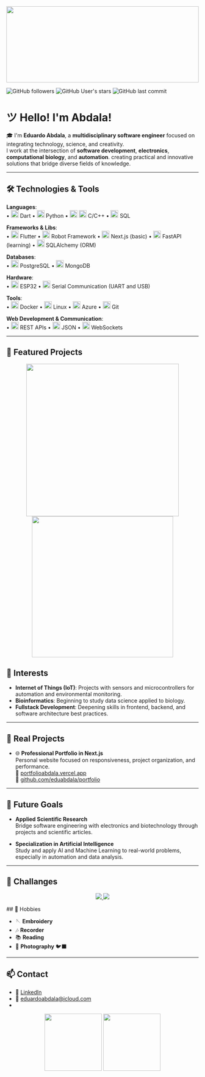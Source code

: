 <img src="https://upload.wikimedia.org/wikipedia/commons/3/31/Stable_puffer_animation.gif" width="100%" height="200px" style="object-fit: cover;" />

![GitHub followers](https://img.shields.io/github/followers/eduabdala?label=Followers&style=social)
![GitHub User's stars](https://img.shields.io/github/stars/eduabdala?style=social)
![GitHub last commit](https://img.shields.io/github/last-commit/eduabdala/eduabdala)

# ツ Hello! I'm Abdala!

🎓 I'm **Eduardo Abdala**, a **multidisciplinary software engineer** focused on integrating technology, science, and creativity.  
I work at the intersection of **software development**, **electronics**, **computational biology**, and **automation**. creating practical and innovative solutions that bridge diverse fields of knowledge.

---

## 🛠️ Technologies & Tools

**Languages**:  
• <img src="https://img.icons8.com/?size=100&id=7AFcZ2zirX6Y&format=png&color=000000" width="20px" height="20px" style="object-fit: cover;" /> Dart
• <img src="https://img.icons8.com/?size=100&id=13441&format=png&color=000000" width="20px" height="20px" style="object-fit: cover;" /> Python
• <img src="https://img.icons8.com/?size=100&id=40670&format=png&color=000000" width="20px" height="20px" style="object-fit: cover;" /> <img src="https://img.icons8.com/?size=100&id=40669&format=png&color=000000" width="20px" height="20px" style="object-fit: cover;" /> C/C++
• <img src="https://img.icons8.com/?size=100&id=J6KcaRLsTgpZ&format=png&color=000000" width="20px" height="20px" style="object-fit: cover;" /> SQL

**Frameworks & Libs**:  
• <img src="https://img.icons8.com/?size=100&id=7I3BjCqe9rjG&format=png&color=000000" width="20px" height="20px" style="object-fit: cover;" /> Flutter
• <img src="https://www.svgrepo.com/show/374049/robotframework.svg" width="20px" height="20px" style="object-fit: cover;" /> Robot Framework
• <img src="https://img.icons8.com/?size=100&id=yUdJlcKanVbh&format=png&color=000000" width="20px" height="20px" style="object-fit: cover;" /> Next.js (basic)
• <img src="https://fastapi.tiangolo.com/img/favicon.png" width="20px" height="20px" style="object-fit: cover;" /> FastAPI (learning)
• <img src="https://buildwithlayer.gallerycdn.vsassets.io/extensions/buildwithlayer/sqlalchemy-integration-expert-jyszg/0.0.13/1740523961608/Microsoft.VisualStudio.Services.Icons.Default" width="20px" height="20px" style="object-fit: cover;" /> SQLAlchemy (ORM)

**Databases**:  
• <img src="https://img.icons8.com/?size=100&id=38561&format=png&color=000000" width="20px" height="20px" style="object-fit: cover;" /> PostgreSQL
• <img src="https://d2lgmzy8vjj79z.cloudfront.net/mongodb.svg" width="20px" height="20px" style="object-fit: cover;" /> MongoDB

**Hardware**:  
• <img src="https://cdn.iconscout.com/icon/free/png-512/free-espressif-logo-icon-download-in-svg-png-gif-file-formats--brand-company-business-brands-pack-logos-icons-2285012.png?f=webp&w=256" width="20px" height="20px" style="object-fit: cover;" /> ESP32
• <img src="https://img.icons8.com/?size=100&id=13337&format=png&color=000000" width="20px" height="20px" style="object-fit: cover;" /> Serial Communication (UART and USB)

**Tools**:  
• <img src="https://img.icons8.com/?size=100&id=cdYUlRaag9G9&format=png&color=000000" width="20px" height="20px" style="object-fit: cover;" /> Docker
• <img src="https://img.icons8.com/?size=100&id=17842&format=png&color=000000" width="20px" height="20px" style="object-fit: cover;" /> Linux
• <img src="https://img.icons8.com/?size=100&id=81727&format=png&color=000000" width="20px" height="20px" style="object-fit: cover;" /> Azure
• <img src="https://img.icons8.com/?size=100&id=20906&format=png&color=000000" width="20px" height="20px" style="object-fit: cover;" /> Git


**Web Development & Communication**:  
• <img src="https://miro.medium.com/v2/resize:fit:1200/1*J3G3akaMpUOLegw0p0qthA.png" width="20px" height="20px" style="object-fit: cover;" /> REST APIs
• <img src="https://img.icons8.com/?size=100&id=BY2nZtg9LvTP&format=png&color=000000" width="20px" height="20px" style="object-fit: cover;" /> JSON
• <img src="https://img.icons8.com/?size=100&id=106729&format=png&color=000000" width="20px" height="20px" style="object-fit: cover;" /> WebSockets 

---

## 🧩 Featured Projects

<p align="center">
  <a href="https://github.com/eduabdala/tool-flutter-app">
    <img src="https://github-readme-stats.vercel.app/api/pin/?username=eduabdala&repo=tool-flutter-app&theme=default&cache_bust=1691247600" width="400"/>
  </a>
  <a href="https://github.com/eduabdala/chat-ethora">
    <img src="https://github-readme-stats.vercel.app/api/pin/?username=eduabdala&repo=chat-ethora&theme=default&cache_bust=1691247600" width="370"/>
  </a>
</p>



## 🌱 Interests

- **Internet of Things (IoT)**: Projects with sensors and microcontrollers for automation and environmental monitoring.  
- **Bioinformatics**: Beginning to study data science applied to biology.  
- **Fullstack Development**: Deepening skills in frontend, backend, and software architecture best practices.

---

## 🚀 Real Projects

- 🌐 **Professional Portfolio in Next.js**  
  Personal website focused on responsiveness, project organization, and performance.  
  🔗 [portfolioabdala.vercel.app](https://portfolioabdala.vercel.app)  
  📂 [github.com/eduabdala/portfolio](https://github.com/eduabdala/portfolio)

---

## 🎯 Future Goals

- **Applied Scientific Research**  
  Bridge software engineering with electronics and biotechnology through projects and scientific articles.

- **Specialization in Artificial Intelligence**  
  Study and apply AI and Machine Learning to real-world problems, especially in automation and data analysis.

---


## 🧩 Challanges

<p align="center">
  <a href="https://github.com/eduabdala/geekdemy-challange">
    <img src="https://github-readme-stats.vercel.app/api/pin/?username=eduabdala&repo=geekdemy-challange&theme=default&cache_bust=1691247600" />
  </a>
  <a href="https://github.com/eduabdala/teste-tecnico-simers">
    <img src="https://github-readme-stats.vercel.app/api/pin/?username=eduabdala&repo=teste-tecnico-simers&theme=default&cache_bust=1691247600" />
  </a>
</p>
## 🎨 Hobbies

- 🪡 **Embroidery**  
- 🎶 **Recorder**  
- 📚 **Reading**  
- 📸 **Photography** 🐦‍⬛

---

## 📫 Contact

- 🔗 [LinkedIn](https://www.linkedin.com/in/eduardo-silva-abdala)  
- 📧 eduardoabdala@icloud.com
- 
<p align="center">
  <img src="https://github-readme-stats.vercel.app/api?username=eduabdala&show_icons=true&theme=default&cache_bust=1691247600" height="150"/>
  <img src="https://github-readme-stats.vercel.app/api/top-langs/?username=eduabdala&layout=compact&langs_count=8&theme=default&cache_bust=1691247600" height="150"/>
</p>

